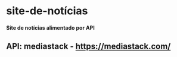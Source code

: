 # site-de-notícias
#### Site de notícias alimentado por API

## API: mediastack - https://mediastack.com/

